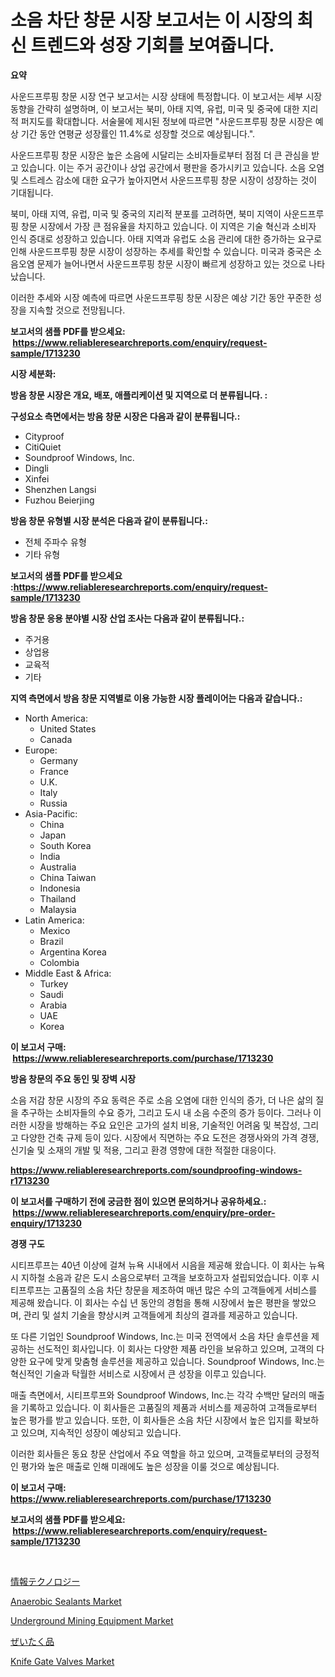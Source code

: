 <p><h1>소음 차단 창문 시장 보고서는 이 시장의 최신 트렌드와 성장 기회를 보여줍니다.</h1></p><p><strong>요약</strong></p>
<p><p>사운드프루핑 창문 시장 연구 보고서는 시장 상태에 특정합니다. 이 보고서는 세부 시장 동향을 간략히 설명하며, 이 보고서는 북미, 아태 지역, 유럽, 미국 및 중국에 대한 지리적 퍼지도를 확대합니다. 서술물에 제시된 정보에 따르면 "사운드프루핑 창문 시장은 예상 기간 동안 연평균 성장률인 11.4%로 성장할 것으로 예상됩니다.".</p><p>사운드프루핑 창문 시장은 높은 소음에 시달리는 소비자들로부터 점점 더 큰 관심을 받고 있습니다. 이는 주거 공간이나 상업 공간에서 평판을 증가시키고 있습니다. 소음 오염 및 스트레스 감소에 대한 요구가 높아지면서 사운드프루핑 창문 시장이 성장하는 것이 기대됩니다.</p><p>북미, 아태 지역, 유럽, 미국 및 중국의 지리적 분포를 고려하면, 북미 지역이 사운드프루핑 창문 시장에서 가장 큰 점유율을 차지하고 있습니다. 이 지역은 기술 혁신과 소비자 인식 증대로 성장하고 있습니다. 아태 지역과 유럽도 소음 관리에 대한 증가하는 요구로 인해 사운드프루핑 창문 시장이 성장하는 추세를 확인할 수 있습니다. 미국과 중국은 소음오염 문제가 늘어나면서 사운드프루핑 창문 시장이 빠르게 성장하고 있는 것으로 나타났습니다. </p><p>이러한 추세와 시장 예측에 따르면 사운드프루핑 창문 시장은 예상 기간 동안 꾸준한 성장을 지속할 것으로 전망됩니다.</p></p>
<p><strong>보고서의 샘플 PDF를 받으세요: &nbsp;<a href="https://www.reliableresearchreports.com/enquiry/request-sample/1713230">https://www.reliableresearchreports.com/enquiry/request-sample/1713230</a></strong></p>
<p><strong>시장 세분화:</strong></p>
<p><strong> 방음 창문 시장은 개요, 배포, 애플리케이션 및 지역으로 더 분류됩니다. :</strong></p>
<p><strong>구성요소 측면에서는 방음 창문 시장은 다음과 같이 분류됩니다.:</strong></p>
<p><ul><li>Cityproof</li><li>CitiQuiet</li><li>Soundproof Windows, Inc.</li><li>Dingli</li><li>Xinfei</li><li>Shenzhen Langsi</li><li>Fuzhou Beierjing</li></ul></p>
<p><strong> 방음 창문 유형별 시장 분석은 다음과 같이 분류됩니다.:</strong></p>
<p><ul><li>전체 주파수 유형</li><li>기타 유형</li></ul></p>
<p><strong>보고서의 샘플 PDF를 받으세요 :<a href="https://www.reliableresearchreports.com/enquiry/request-sample/1713230">https://www.reliableresearchreports.com/enquiry/request-sample/1713230</a></strong></p>
<p><strong> 방음 창문 응용 분야별 시장 산업 조사는 다음과 같이 분류됩니다.:</strong></p>
<p><ul><li>주거용</li><li>상업용</li><li>교육적</li><li>기타</li></ul></p>
<p><strong>지역 측면에서 방음 창문 지역별로 이용 가능한 시장 플레이어는 다음과 같습니다.:</strong></p>
<p><ul>
    <li>
        North America:
        <ul>
            <li>United States</li>
            <li>Canada</li>
        </ul>
    </li>
    <li>
        Europe:
        <ul>
            <li>Germany</li>
            <li>France</li>
            <li>U.K.</li>
            <li>Italy</li>
            <li>Russia</li>
        </ul>
    </li>
    <li>
        Asia-Pacific:
        <ul>
            <li>China</li>
            <li>Japan</li>
            <li>South Korea</li>
            <li>India</li>
            <li>Australia</li>
            <li>China Taiwan</li>
            <li>Indonesia</li>
            <li>Thailand</li>
            <li>Malaysia</li>
        </ul>
    </li>
    <li>
        Latin America:
        <ul>
            <li>Mexico</li>
            <li>Brazil</li>
            <li>Argentina Korea</li>
            <li>Colombia</li>
        </ul>
    </li>
    <li>
        Middle East & Africa:
        <ul>
            <li>Turkey</li>
            <li>Saudi</li>
            <li>Arabia</li>
            <li>UAE</li>
            <li>Korea</li>
        </ul>
    </li>
    </ul></p>
<p><strong>이 보고서 구매: &nbsp;<a href="https://www.reliableresearchreports.com/purchase/1713230">https://www.reliableresearchreports.com/purchase/1713230</a></strong></p>
<p><strong>방음 창문의 주요 동인 및 장벽 시장</strong></p>
<p><p>소음 저감 창문 시장의 주요 동력은 주로 소음 오염에 대한 인식의 증가, 더 나은 삶의 질을 추구하는 소비자들의 수요 증가, 그리고 도시 내 소음 수준의 증가 등이다. 그러나 이러한 시장을 방해하는 주요 요인은 고가의 설치 비용, 기술적인 어려움 및 복잡성, 그리고 다양한 건축 규제 등이 있다. 시장에서 직면하는 주요 도전은 경쟁사와의 가격 경쟁, 신기술 및 소재의 개발 및 적용, 그리고 환경 영향에 대한 적절한 대응이다.</p></p>
<p><strong><a href="https://www.reliableresearchreports.com/soundproofing-windows-r1713230">https://www.reliableresearchreports.com/soundproofing-windows-r1713230</a></strong></p>
<p><strong>이 보고서를 구매하기 전에 궁금한 점이 있으면 문의하거나 공유하세요.: &nbsp;<a href="https://www.reliableresearchreports.com/enquiry/pre-order-enquiry/1713230">https://www.reliableresearchreports.com/enquiry/pre-order-enquiry/1713230</a></strong></p>
<p><strong>경쟁 구도</strong></p>
<p><p>시티프루프는 40년 이상에 걸쳐 뉴욕 시내에서 시음을 제공해 왔습니다. 이 회사는 뉴욕시 지하철 소음과 같은 도시 소음으로부터 고객을 보호하고자 설립되었습니다. 이후 시티프루프는 고품질의 소음 차단 창문을 제조하여 매년 많은 수의 고객들에게 서비스를 제공해 왔습니다. 이 회사는 수십 년 동안의 경험을 통해 시장에서 높은 평판을 쌓았으며, 관리 및 설치 기술을 향상시켜 고객들에게 최상의 결과를 제공하고 있습니다.</p><p>또 다른 기업인 Soundproof Windows, Inc.는 미국 전역에서 소음 차단 솔루션을 제공하는 선도적인 회사입니다. 이 회사는 다양한 제품 라인을 보유하고 있으며, 고객의 다양한 요구에 맞게 맞춤형 솔루션을 제공하고 있습니다. Soundproof Windows, Inc.는 혁신적인 기술과 탁월한 서비스로 시장에서 큰 성장을 이루고 있습니다.</p><p>매출 측면에서, 시티프루프와 Soundproof Windows, Inc.는 각각 수백만 달러의 매출을 기록하고 있습니다. 이 회사들은 고품질의 제품과 서비스를 제공하여 고객들로부터 높은 평가를 받고 있습니다. 또한, 이 회사들은 소음 차단 시장에서 높은 입지를 확보하고 있으며, 지속적인 성장이 예상되고 있습니다.</p><p>이러한 회사들은 동요 창문 산업에서 주요 역할을 하고 있으며, 고객들로부터의 긍정적인 평가와 높은 매출로 인해 미래에도 높은 성장을 이룰 것으로 예상됩니다.</p></p>
<p><strong>이 보고서 구매: &nbsp; <a href="https://www.reliableresearchreports.com/purchase/1713230">https://www.reliableresearchreports.com/purchase/1713230</a></strong></p>
<p><strong>보고서의 샘플 PDF를 받으세요: &nbsp;<a href="https://www.reliableresearchreports.com/enquiry/request-sample/1713230">https://www.reliableresearchreports.com/enquiry/request-sample/1713230</a></strong><strong></strong></p>
<p>&nbsp;</p>
<p><p><a href="https://medium.com/@bl2501989/%E6%83%85%E5%A0%B1%E6%8A%80%E8%A1%93%E5%B8%82%E5%A0%B4%E3%81%AE%E5%B1%95%E6%9C%9B-%E7%94%A3%E6%A5%AD%E6%A6%82%E8%A6%81%E3%81%A8%E4%BA%88%E6%B8%AC-2024%E5%B9%B4%E3%81%8B%E3%82%892031%E5%B9%B4-55e9fc40e218">情報テクノロジー</a></p><p><a href="https://issuu.com/reportprime-2/docs/anaerobic-sealants-market-size-2030.pptx">Anaerobic Sealants Market</a></p><p><a href="https://github.com/mahnoor2003/Market-Research-Report-List-3/blob/main/underground-mining-equipment-market.md">Underground Mining Equipment Market</a></p><p><a href="https://github.com/ksxzwxabcuynh011/Market-Research-Report-List-1/blob/main/840159720891.md">ぜいたく品</a></p><p><a href="https://github.com/juancolorado15/Market-Research-Report-List-2/blob/main/knife-gate-valves-market.md">Knife Gate Valves Market</a></p></p>
